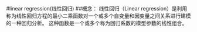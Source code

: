 #linear regression(线性回归)
##概念：
线性回归（Linear regression）是利用称为线性回归方程的最小二乘函数对一个或多个自变量和因变量之间关系进行建模的一种回归分析。 这种函数是一个或多个称为回归系数的模型参数的线性组合。